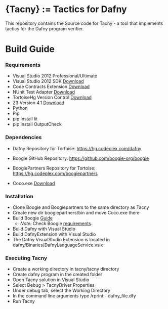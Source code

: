 # {Tacny} := Tactics for Dafny #

This repository contains the Source code for Tacny - a tool that implements tactics for the Dafny program verifier.
# Build Guide #

### Requirements ###
* Visual Studio 2012 Professional/Ultimate
* Visual Studio 2012 SDK [Download](https://visualstudiogallery.msdn.microsoft.com/b2fa5b3b-25eb-4a2f-80fd-59224778ea98)
* Code Contracts Extension [Download](https://visualstudiogallery.msdn.microsoft.com/1ec7db13-3363-46c9-851f-1ce455f66970)
* NUnit Test Adapter [Download](https://visualstudiogallery.msdn.microsoft.com/6ab922d0-21c0-4f06-ab5f-4ecd1fe7175d)
* TortoiseHg Version Control [Download](http://tortoisehg.bitbucket.org/download/windows.html)
* Z3 Version 4.1 [Download](ftp://ftp.research.microsoft.com/downloads/0a7db466-c2d7-4c51-8246-07e25900c7e7/z3-4.1.msi)
* Python
* Pip
* pip install lit
* pip install OutputCheck

### Dependencies ###
* Dafny Repository for Tortoise: https://hg.codeplex.com/dafny 
* Boogie GitHub Repository: https://github.com/boogie-org/boogie

* BoogiePartners Repository for Tortoise: https://hg.codeplex.com/boogiepartners
* Coco.exe [Download](http://www.ssw.uni-linz.ac.at/Research/Projects/Coco)

### Installation ###
* Clone Boogie and Boogiepartners to the same directory as Tacny
* Create new dir boogiepartners/bin and move Coco.exe there
* Build Boogie  [Guide](https://github.com/boogie-org/boogie#windows)
   * *Note:* Check Boogie [requirements](https://github.com/boogie-org/boogie#requirements).
* Build Dafny with Visual Studio
* Build DafnyExtension with Visual Studio
* The Dafny VisualStudio Extension is located in dafny/Binaries/DafnyLanguageService.vsix

### Executing Tacny ###
* Create a working directory in tacny/tacny directory
* Create dafny program in the created folder
* Open Tacny solution in Visual Studio
* Select Debug > TacnyDriver Properties 
* Under debug tab, select the Working Directory 
* In the command line arguments type /rprint:- dafny_file.dfy
* Run Tacny
